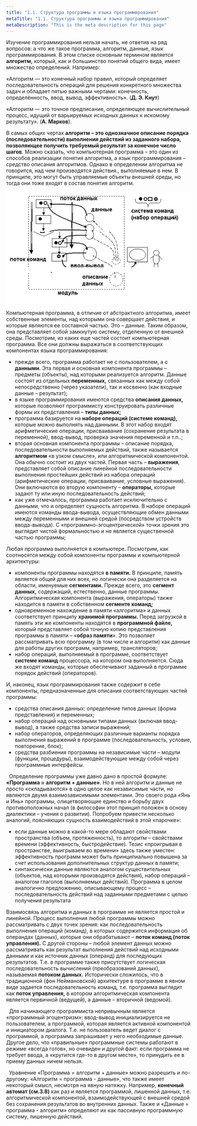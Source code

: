 ```yaml
---
title: "1.1. Структура программы и языка программирования"
metaTitle: "1.1. Структура программы и языка программирования"
metaDescription: "This is the meta description for this page"
---
```


Изучение программирования нельзя начать, не ответив на ряд вопросов: а что же такое программа, алгоритм, данные, язык программирования. В этом списке основным термином является **алгоритм,** который, как и большинство понятий общего вида, имеет множество определений. Например:

«Алгоритм — это конечный набор правил, который определяет последовательность операций для решения конкретного множества задач и обладает пятью важными чертами: конечность, определённость, ввод, вывод, эффективность». \(**Д. Э. Кнут**\)

«Алгоритм — это точное предписание, определяющее вычислительный процесс, идущий от варьируемых исходных данных к искомому результату». \(**А. Марков**\).

В самых общих чертах **алгоритм – это однозначное описание порядка \(последовательности\) выполнения действий из заданного набора, позволяющее получить требуемый результат за конечное число шагов**. Можно сказать, что компьютерная программа – это один из способов реализации понятия алгоритма, а язык программирования – средство описания алгоритмов. Однако в определении алгоритма не говорится, над чем производятся действия., выполняемые в нем. В принципе, это могут быть управляемые объекты внешней среды, но тогда они тоже входят в состав понятия алгоритм.

![рис.1.1. Структурная схема компьютерной программы](./assets/011-01.png)

Компьютерная программа, в отличие от абстрактного алгоритма, имеет собственные элементы, над которыми она совершает действия, и которые являются ее составной частью. Это – данные. Таким образом, она представляет собой замкнутую систему, отделенную от внешней среды. Посмотрим, из каких еще частей состоит компьютерная программа. Все они должны выражаться в соответствующих компонентах языка программирования:

- прежде всего, программа работает не с пользователем, а с **данными**. Эта первая и основная компонента программы – предметы \(объекты\), над которыми реализуется алгоритм. Данные состоят из отдельных **переменных,** связанных как между собой непосредственно \(через указатели\), так и косвенно \(как входные данные – результат\);
- в языке программирования имеются средства **описания данных,** которые позволяют программисту конструировать различные формы их представления – **типы данных;**
- программа базируется на **наборе операций \(системе команд\),** которые можно выполнять над данными. В этот набор входят арифметические операции, присваивание \(сохранение результата в переменной\), ввод-вывод, проверка значения переменной и т.п..;
- вторая основная компонента программы – описание порядка, последовательности выполняемых действий, также называется **алгоритмом** «в узком смысле», или алгоритмической компонентой. Она обычно состоит из двух частей. Первая часть – **выражения**, представляет собой описание линейной последовательности выполнения простейших действий из набора операций \(арифметические операции, присваивание, условные выражения\). Они включаются во вторую компоненту – **операторы,** которые задают ту или иную последовательность действий;
- как уже отмечалось, программа работает исключительно с данными, что и определяет сущность алгоритма. В наборе операций имеются команды ввода-вывода, осуществляющие обмен данными между переменными и внешней средой \(посредством устройств ввода-вывода\). С «программно-эгоцентрической» точки зрения это выглядит чистой формальностью и не является существенной частью программы;

Любая программа выполняется в компьютере. Посмотрим, как соотносятся между собой компоненты программы и компьютерной архитектуры:

- компоненты программы находятся **в памяти.** В принципе, память является общей для них всех, но логически она разделяется на области, именуемые **сегментами.** Прежде всего, это **сегмент данных,** содержащий, естественно, данные программы. Алгоритмическая компонента \(выражения, операторы\) также находится в памяти в собственном **сегменте команд;**
- одновременное нахождение в памяти «алгоритма» и данных соответствует принципу **хранимой программы.** Перед загрузкой в память эти же компоненты находятся в **программной файле,** который представляет собой точную копию представления программы в памяти – «**образ памяти**». Это позволяет рассматривать всю программу \(в том числе и алгоритм\) как данные для работы других программ, например, трансляторов;
- набор операций, выполняемый в программе, соответствует **системе команд** процессора, на котором она выполняется. Сюда же входят команды, которые обеспечивают заданный в программе порядок действий \(операторов\).

И, наконец, язык программирования также содержит в себе компоненты, предназначенные для описания соответствующих частей программы:

- средства описания данных: определение типов данных \(форма представления\) и переменных;
- набор операций над основными типами данных \(включая ввод-вывод\), а также средства записи выражений;
- набор операторов, определяющих различные варианты порядка выполнения выражений в программе \(последовательность, условие, повторение, блок\);
- средства разбиения программы на независимые части – модули \(функции, процедуры\), взаимодействующие между собой через программные интерфейсы.

&nbsp;<Icon name="YinAndYang"/> Определение программы уже давно дано в простой формуле: **«Программа = алгоритм + данные»**. Но в ней алгоритм и данные не просто «складываются» в одно целое как независимые части, но являются двумя взаимозависимыми элементами. Это своего рода «Янь и Инь» программы, олицетворяющие единство и борьбу двух противоположных начал \(в философии этот принцип положен в основу диалектики – учения о развитии\). Попробуем привести несколько аналогий, поясняющих сущность взаимодействий в этой «парочке»:

- если данные можно в какой-то мере обладают свойствами пространства \(объем, протяженность\), то алгоритм – свойствами времени \(эффективность, быстродействие\). Тезис «проигрывая в пространстве, выигрываем во времени» здесь также уместен: эффективность программ может быть принципиально повышена за счет использования дополнительных структур данных в памяти;
- cинтаксически данные являются аналогом существительных \(объектов, над которыми производятся действия\), набор операций – аналогом глаголов \(выполняемых действий\). Программа в целом аналогично предложению, описывающему процесс – последовательность действий над заданными предметами с целью получения результата

Взаимосвязь алгоритма и данных в программе не является простой и линейной. Процесс выполнения любой программы можно рассматривать с двух точек зрения: как последовательность выполнения операций \(команд\), в которых содержится информация об операндах \(данных\), которые они обрабатывают – **поток команд \(поток управления\).** С другой стороны – любой элемент данных можно рассматривать как результат выполнения действий над исходными данными и как источник данных \(операнд\) для последующих результатов. Т.е. в программе также присутствует логическая последовательность вычислений \(преобразований данных\), называемая **потоком данных.** Исторически сложилось, что в традиционной \(фон Неймановской\) архитектуре в программе в явном виде задается последовательность команд, т.е. программа выглядит как **поток управления,** в котором алгоритмическая компонента является первичной \(ведущей\), а данные – вторичной \(ведомой\).

&nbsp;<Icon name="YinAndYang"/> Для начинающего программиста непривычным является «программный эгоцентризм»: ввод-вывод инициализируется не пользователем, а программой, которая является активной компонентой и инициатором диалога. Т.е. не пользователь ведет диалог с программой, а программа запрашивает у него необходимые данные. Другое дело, что «правильные» программные системы работают в режиме «всегда готов», но очевиден и другой факт: если программа не требует ввода, а «крутится где-то в другом месте», то принудить ее в приему данных ничем нельзя.

&nbsp;<Icon name="Smile"/> Уравнение «Программа = алгоритм + данные» можно разрешить и по-другому: «Алгоритм = программа - данные», что также имеет некоторый смысл, несмотря на явную натяжку. Например, **конечный автомат \(**см**.3.8\)** как раз и является программой, лишенной данных, т.е. алгоритмической компонентой, взаимодействующей с внешней средой без сохранения результатов во внутренних данных. Также и «Данные = программа - алгоритм» определяют их как пассивную программную систему, лишенную действий.
